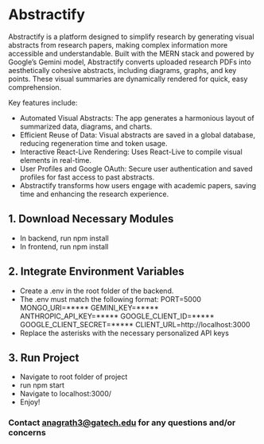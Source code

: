 # Abstractify
Abstractify is a platform designed to simplify research by generating visual abstracts from research papers, making complex information more accessible and understandable. Built with the MERN stack and powered by Google’s Gemini model, Abstractify converts uploaded research PDFs into aesthetically cohesive abstracts, including diagrams, graphs, and key points. These visual summaries are dynamically rendered for quick, easy comprehension.

Key features include:
- Automated Visual Abstracts: The app generates a harmonious layout of summarized data, diagrams, and charts.
- Efficient Reuse of Data: Visual abstracts are saved in a global database, reducing regeneration time and token usage.
- Interactive React-Live Rendering: Uses React-Live to compile visual elements in real-time.
- User Profiles and Google OAuth: Secure user authentication and saved profiles for fast access to past abstracts.
- Abstractify transforms how users engage with academic papers, saving time and enhancing the research experience.
  
## 1. Download Necessary Modules
- In backend, run npm install
- In frontend, run npm install

## 2. Integrate Environment Variables
- Create a .env in the root folder of the backend.
- The .env must match the following format:
    PORT=5000
    MONGO_URI=***** 
    GEMINI_KEY=***** 
    ANTHROPIC_API_KEY=***** 
    GOOGLE_CLIENT_ID=***** 
    GOOGLE_CLIENT_SECRET=***** 
    CLIENT_URL=http://localhost:3000
- Replace the asterisks with the necessary personalized API keys

## 3. Run Project
- Navigate to root folder of project
- run npm start
- Navigate to localhost:3000/
- Enjoy!

### Contact anagrath3@gatech.edu for any questions and/or concerns
